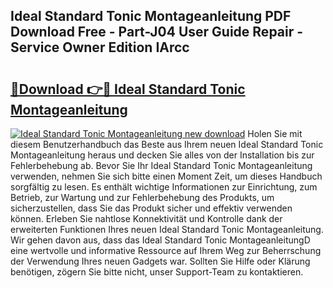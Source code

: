 ## Ideal Standard Tonic Montageanleitung PDF Download Free - Part-J04 User Guide Repair - Service Owner Edition IArcc

# <h2><a href="http://df8nha.blite.top/?on=Ideal+Standard+Tonic+Montageanleitung">🔗Download 👉🔴 Ideal Standard Tonic Montageanleitung</a></h2>

[![Ideal Standard Tonic Montageanleitung new download](https://i.imgur.com/lujVjoI.png)](http://df8nha.blite.top/?on=Ideal+Standard+Tonic+Montageanleitung)
Holen Sie mit diesem Benutzerhandbuch das Beste aus Ihrem neuen Ideal Standard Tonic Montageanleitung heraus und decken Sie alles von der Installation bis zur Fehlerbehebung ab. Bevor Sie Ihr Ideal Standard Tonic Montageanleitung verwenden, nehmen Sie sich bitte einen Moment Zeit, um dieses Handbuch sorgfältig zu lesen. Es enthält wichtige Informationen zur Einrichtung, zum Betrieb, zur Wartung und zur Fehlerbehebung des Produkts, um sicherzustellen, dass Sie das Produkt sicher und effektiv verwenden können. Erleben Sie nahtlose Konnektivität und Kontrolle dank der erweiterten Funktionen Ihres neuen Ideal Standard Tonic Montageanleitung. Wir gehen davon aus, dass das Ideal Standard Tonic MontageanleitungD eine wertvolle und informative Ressource auf Ihrem Weg zur Beherrschung der Verwendung Ihres neuen Gadgets war. Sollten Sie Hilfe oder Klärung benötigen, zögern Sie bitte nicht, unser Support-Team zu kontaktieren.
